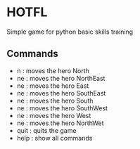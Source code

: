 # HOTFL
Simple game for python basic skills training

## Commands
- n  : moves the hero North
- ne : moves the hero NorthEast
- ne : moves the hero East
- ne : moves the hero SouthEast
- ne : moves the hero South
- ne : moves the hero SouthWest
- ne : moves the hero West
- ne : moves the hero NorthWet
- quit : quits the game
- help : show all commands